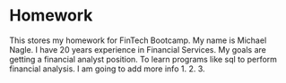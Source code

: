 # Homework
This stores my homework for FinTech Bootcamp.
My name is Michael Nagle. I have 20 years experience in Financial Services.
My goals are getting a financial analyst position.
To learn programs like sql to perform financial analysis.
I am going to add more info
1.
2.
3.

